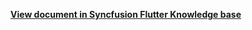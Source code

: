 **[View document in Syncfusion Flutter Knowledge base](https://www.syncfusion.com/kb/12613/how-to-use-prism-library-for-wpf-scheduler-calendar)**
